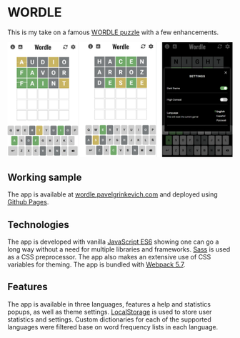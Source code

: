# WORDLE

This is my take on a famous [WORDLE puzzle](https://www.nytimes.com/games/wordle/index.html) with a few enhancements.

![App Screenshot](screenshot.png)

## Working sample

  The app is available at [wordle.pavelgrinkevich.com](https://wordle.pavelgrinkevich.com) and deployed using [Github Pages](https://pages.github.com/).

## Technologies

  The app is developed with vanilla [JavaScript ES6](https://www.w3schools.com/js/js_es6.asp) showing one can go a long way without a need for multiple libraries and frameworks. [Sass](https://sass-lang.com/) is used as a CSS preprocessor. The app also makes an extensive use of CSS variables for theming.
  The app is bundled with [Webpack 5.7](https://webpack.js.org/).

## Features

  The app is available in three languages, features a help and statistics popups, as well as theme settings. [LocalStorage](https://developer.mozilla.org/en-US/docs/Web/API/Window/localStorage) is used to store user statistics and settings. Custom dictionaries for each of the supported languages were filtered base on word frequency lists in each language.